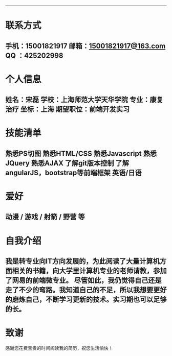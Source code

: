 --------------
# 联系方式
 手机：15001821917
 邮箱：15001821917@163.com
 QQ ：425202998
-----------
# 个人信息
 姓名：宋磊
 学校：上海师范大学天华学院
 专业：康复治疗
 坐标：上海
 期望职位：前端开发实习
-----------
# 技能清单
 熟悉PS切图
 熟悉HTML/CSS
 熟悉Javascript
 熟悉JQuery
 熟悉AJAX
 了解git版本控制
 了解angularJS，bootstrap等前端框架
 英语/日语
-----------
# 爱好
 动漫 / 游戏 / 射箭 / 野营 等
---------------
# 自我介绍
 我是转专业向IT方向发展的，为此阅读了大量计算机方面相关的书籍，向大学里计算机专业的老师请教，参加了网易的前端微专业。
 尽管如此，我仍觉得自己还是走了不少的弯路。我知道自己的不足，所以我想要更好的磨炼自己，不断学习更新的技术。实习期也可以足够的长。
-------------
# 致谢
 感谢您花费宝贵的时间阅读我的简历，祝您生活愉快！
